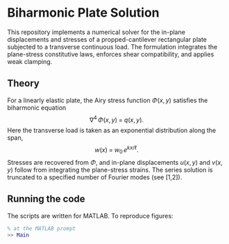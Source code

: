 # Biharmonic Plate Solution

This repository implements a numerical solver for the in-plane displacements and stresses of a propped-cantilever rectangular plate subjected to a transverse continuous load. The formulation integrates the plane-stress constitutive laws, enforces shear compatibility, and applies weak clamping.

## Theory

For a linearly elastic plate, the Airy stress function $\Phi(x,y)$ satisfies the biharmonic equation
$$
\nabla^{4}\,\Phi(x,y) \;=\; q(x,y).
$$
Here the transverse load is taken as an exponential distribution along the span,
$$
w(x) \;=\; w_0\,e^{k x/\ell}.
$$
Stresses are recovered from $\Phi$, and in-plane displacements $u(x,y)$ and $v(x,y)$ follow from integrating the plane-stress strains. The series solution is truncated to a specified number of Fourier modes (see [1,2]).

## Running the code

The scripts are written for MATLAB. To reproduce figures:

```matlab
% at the MATLAB prompt
>> Main
